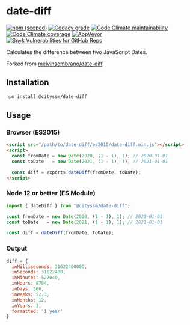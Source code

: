 # date-diff

[![npm (scoped)](https://img.shields.io/npm/v/@cityssm/date-diff)](https://www.npmjs.com/package/@cityssm/date-diff) [![Codacy grade](https://img.shields.io/codacy/grade/57708a0662df41a8b494dbc009e620b1)](https://app.codacy.com/gh/cityssm/date-diff/dashboard) [![Code Climate maintainability](https://img.shields.io/codeclimate/maintainability/cityssm/date-diff)](https://codeclimate.com/github/cityssm/date-diff) [![Code Climate coverage](https://img.shields.io/codeclimate/coverage/cityssm/date-diff)](https://codeclimate.com/github/cityssm/date-diff) [![AppVeyor](https://img.shields.io/appveyor/build/dangowans/date-diff)](https://ci.appveyor.com/project/dangowans/date-diff) [![Snyk Vulnerabilities for GitHub Repo](https://img.shields.io/snyk/vulnerabilities/github/cityssm/date-diff)](https://app.snyk.io/org/cityssm/project/512fb2a1-4f6c-4c03-a741-bb51e7e9603a)

Calculates the difference between two JavaScript Dates.

Forked from [melvinsembrano/date-diff](https://github.com/melvinsembrano/date-diff).

## Installation

```sh
npm install @cityssm/date-diff
```

## Usage

### Browser (ES2015)

```html
<script src="/path/to/date-diff/es2015/date-diff.min.js"></script>
<script>
  const fromDate = new Date(2020, (1 - 1), 1); // 2020-01-01
  const toDate   = new Date(2021, (1 - 1), 1); // 2021-01-01

  const diff = exports.dateDiff(fromDate, toDate);
</script>
```

### Node 12 or better (ES Module)

```javascript
import { dateDiff } from "@cityssm/date-diff";

const fromDate = new Date(2020, (1 - 1), 1); // 2020-01-01
const toDate   = new Date(2021, (1 - 1), 1); // 2021-01-01

const diff = dateDiff(fromDate, toDate);
```

### Output

``` javascript
diff = {
  inMilliseconds: 31622400000,
  inSeconds: 31622400,
  inMinutes: 527040,
  inHours: 8784,
  inDays: 366,
  inWeeks: 52.3,
  inMonths: 12,
  inYears: 1,
  formatted: '1 year'
}
```
